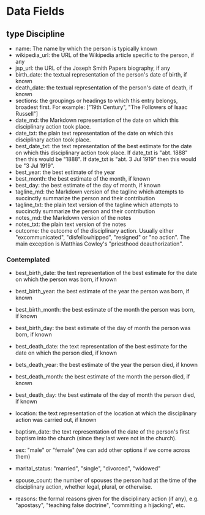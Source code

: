 # Data Fields

## type Discipline

* name: The name by which the person is typically known
* wikipedia_url: the URL of the Wikipedia article specific to the person, if any
* jsp_url: the URL of the Joseph Smith Papers biography, if any
* birth_date: the textual representation of the person's date of birth, if known
* death_date: the textual representation of the person's date of death, if known
* sections: the groupings or headings to which this entry belongs, broadest first. For example: ["19th Century", "The Followers of Isaac Russell"]
* date_md: the Markdown representation of the date on which this disciplinary action took place.
* date_txt: the plain text representation of the date on which this disciplinary action took place.
* best_date_txt: the text representation of the best estimate for the date on which this disciplinary action took place. If date_txt is "abt. 1888" then this would be "1888". If date_txt is "abt. 3 Jul 1919" then this would be "3 Jul 1919".
* best_year: the best estimate of the year
* best_month: the best estimate of the month, if known
* best_day: the best estimate of the day of month, if known
* tagline_md: the Markdown version of the tagline which attempts to succinctly summarize the person and their contribution
* tagline_txt: the plain text version of the tagline which attempts to succinctly summarize the person and their contribution
* notes_md: the Markdown version of the notes
* notes_txt: the plain text version of the notes
* outcome: the outcome of the disciplinary action. Usually either "excommunicated", "disfellowhipped", "resigned" or "no action". The main exception is Matthias Cowley's "priesthood deauthorization".

### Contemplated

* best_birth_date: the text representation of the best estimate for the date on which the person was born, if known
* best_birth_year: the best estimate of the year the person was born, if known
* best_birth_month: the best estimate of the month the person was born, if known
* best_birth_day: the best estimate of the day of month the person was born, if known
* best_death_date: the text representation of the best estimate for the date on which the person died, if known
* bets_death_year: the best estimate of the year the person died, if known
* best_death_month: the best estimate of the month the person died, if known
* best_death_day: the best estimate of the day of month the person died, if known
* location: the text representation of the location at which the disciplinary action was carried out, if known
* baptism_date: the text representation of the date of the person's first baptism into the church (since they last were not in the church).

* sex: "male" or "female" (we can add other options if we come across them)

* marital_status: "married", "single", "divorced", "widowed"

* spouse_count: the number of spouses the person had at the time of the disciplinary action, whether legal, plural, or otherwise.

* reasons: the formal reasons given for the disciplinary action (if any), e.g. "apostasy", "teaching false doctrine", "committing a hijacking", etc.
